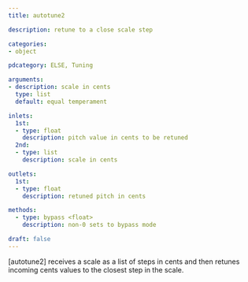 ```yaml
---
title: autotune2

description: retune to a close scale step

categories:
- object

pdcategory: ELSE, Tuning

arguments:
- description: scale in cents
  type: list
  default: equal temperament

inlets:
  1st:
  - type: float
    description: pitch value in cents to be retuned
  2nd:
  - type: list
    description: scale in cents

outlets:
  1st:
  - type: float
    description: retuned pitch in cents

methods:
  - type: bypass <float>
    description: non-0 sets to bypass mode

draft: false
---
```


[autotune2] receives a scale as a list of steps in cents and then retunes incoming cents values to the closest step in the scale.
